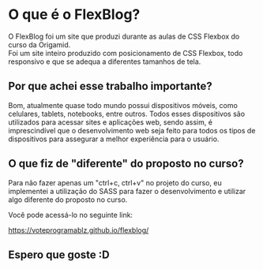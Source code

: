 # O que é o FlexBlog?

  O FlexBlog foi um site que produzi durante as aulas de CSS Flexbox do curso da Origamid.
  <br>
  Foi um site inteiro produzido com posicionamento de CSS Flexbox, todo responsivo e que se adequa a diferentes tamanhos de tela.

## Por que achei esse trabalho importante?

Bom, atualmente quase todo mundo possui dispositivos móveis, como celulares, tablets, notebooks, entre outros. Todos esses dispositivos são utilizados para acessar 
sites e aplicações web, sendo assim, é imprescindível que o desenvolvimento web seja feito para todos os tipos de dispositivos para assegurar a melhor experiência para o 
usuário.

## O que fiz de "diferente" do proposto no curso?

Para não fazer apenas um "ctrl+c, ctrl+v" no projeto do curso, eu implementei a utilização do SASS para fazer o desenvolvimento e utilizar algo diferente do proposto no curso.

Você pode acessá-lo no seguinte link:

https://voteprogramablz.github.io/flexblog/

## Espero que goste :D
